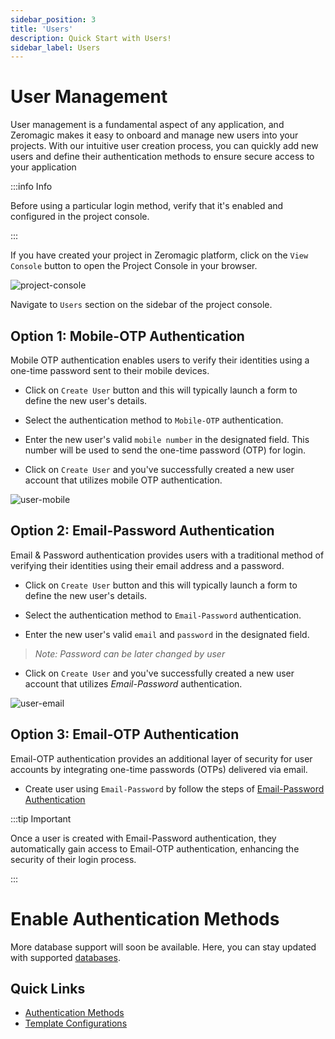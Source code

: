 ```yaml
---
sidebar_position: 3
title: 'Users'
description: Quick Start with Users! 
sidebar_label: Users 
---
```


# User Management

User management is a fundamental aspect of any application, and Zeromagic makes it easy to onboard and manage new users into your projects. With our intuitive user creation process, you can quickly add new users and define their authentication methods to ensure secure access to your application

:::info Info

Before using a particular login method, verify that it's enabled and configured in the project console.

:::

If you have created your project in Zeromagic platform, click on the `View Console` button to open the Project Console in your browser.

![project-console](@site/static/img/project-console.png)

Navigate to `Users` section on the sidebar of the project console. 

## Option 1: Mobile-OTP Authentication

Mobile OTP authentication enables users to verify their identities using a one-time password sent to their mobile devices. 

- Click on `Create User` button and this will typically launch a form to define the new user's details. 

- Select the authentication method to `Mobile-OTP` authentication.

- Enter the new user's valid `mobile number` in the designated field. This number will be used to send the one-time password (OTP) for login.

- Click on `Create User` and you've successfully created a new user account that utilizes mobile OTP authentication.

![user-mobile](@site/static/img/user-mobile.png)



## Option 2: Email-Password Authentication

Email & Password authentication provides users with a traditional method of verifying their identities using their email address and a password.


- Click on `Create User` button and this will typically launch a form to define the new user's details. 

- Select the authentication method to `Email-Password` authentication.

- Enter the new user's valid `email` and `password` in the designated field. 

> _Note: Password can be later changed by user_

- Click on `Create User` and you've successfully created a new user account that utilizes _Email-Password_ authentication.
 
![user-email](@site/static/img/user-email.png)
 
## Option 3: Email-OTP Authentication

Email-OTP authentication provides an additional layer of security for user accounts by integrating one-time passwords (OTPs) delivered via email. 

- Create user using `Email-Password` by follow the steps of [Email-Password Authentication](users#option-2-email-password-authentication)

:::tip Important

Once a user is created with Email-Password authentication, they automatically gain access to Email-OTP authentication, enhancing the security of their login process.
 
:::

# Enable Authentication Methods

More database support will soon be available. Here, you can stay updated with supported [databases](./overview.md).

## Quick Links

- [Authentication Methods](./methods.md)
- [Template Configurations](./templates.md)
